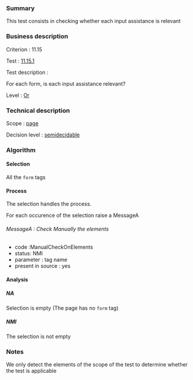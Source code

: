 ### Summary

This test consists in checking whether each input assistance is relevant

### Business description

Criterion : 11.15

Test : [11.15.1](http://www.accessiweb.org/index.php/accessiweb-22-english-version.html#test-11-15-1)

Test description :

For each form, is each input assistance relevant?

Level : [Or](/en/category/rules-design/accessiweb-11/level/or)

### Technical description

Scope : [page](/en/category/rules-design/accessiweb-11/scope/page)

Decision level :
[semidecidable](/en/category/rules-design/accessiweb-11/decision-level/semidecidable)

### Algorithm

#### Selection

All the `form` tags

#### Process

The selection handles the process.

For each occurence of the selection raise a MessageA

###### MessageA : Check Manually the elements

-   code :ManualCheckOnElements
-   status: NMI
-   parameter : tag name
-   present in source : yes

#### Analysis

##### NA

Selection is empty (The page has no `form` tag)

##### NMI

The selection is not empty

### Notes

We only detect the elements of the scope of the test to determine
whether the test is applicable


